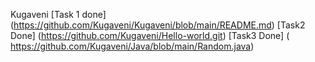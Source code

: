 Kugaveni
[Task 1 done] (https://github.com/Kugaveni/Kugaveni/blob/main/README.md)
[Task2 Done] (https://github.com/Kugaveni/Hello-world.git)
[Task3 Done] ( https://github.com/Kugaveni/Java/blob/main/Random.java)


